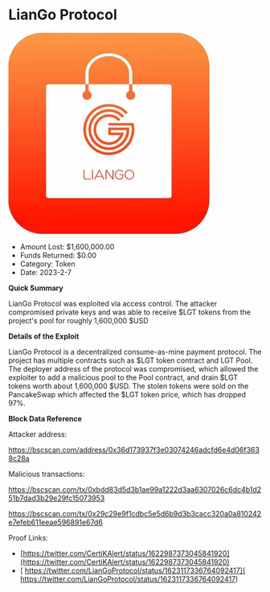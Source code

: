 # LianGo Protocol
![LianGo Protocol](/rektimages/LianGo-Protocol.png)
- Amount Lost: $1,600,000.00
- Funds Returned: $0.00
- Category: Token
- Date: 2023-2-7

**Quick Summary**

LianGo Protocol was exploited via access control. The attacker compromised private keys and was able to receive $LGT tokens from the project's pool for roughly 1,600,000 $USD

  


 **Details of the Exploit**

LianGo Protocol is a decentralized consume-as-mine payment protocol. The project has multiple contracts such as $LGT token contract and LGT Pool. The deployer address of the protocol was compromised, which allowed the exploiter to add a malicious pool to the Pool contract, and drain $LGT tokens worth about 1,600,000 $USD. The stolen tokens were sold on the PancakeSwap which affected the $LGT token price, which has dropped 97%.

  


 **Block Data Reference**

Attacker address:

https://bscscan.com/address/0x36d173937f3e03074246adcfd6e4d06f3638c28a

  


Malicious transactions:

https://bscscan.com/tx/0xbdd83d5d3b1ae99a1222d3aa6307026c6dc4b1d251b7dad3b29e29fc15073953

https://bscscan.com/tx/0x29c29e9f1cdbc5e5d6b9d3b3cacc320a0a810242e7efeb611eeae596891e67d6


Proof Links:
- [https://twitter.com/CertiKAlert/status/1622987373045841920](https://twitter.com/CertiKAlert/status/1622987373045841920)
- [ https://twitter.com/LianGoProtocol/status/1623117336764092417]( https://twitter.com/LianGoProtocol/status/1623117336764092417)


